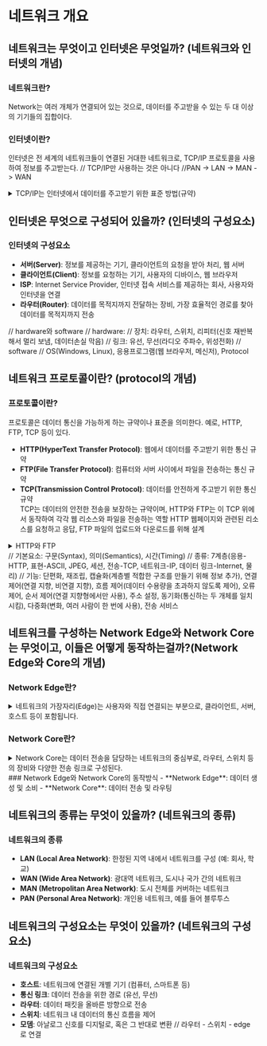 # 네트워크 개요

## 네트워크는 무엇이고 인터넷은 무엇일까? (네트워크와 인터넷의 개념)

### 네트워크란?
Network는 여러 개체가 연결되어 있는 것으로, 데이터를 주고받을 수 있는 두 대 이상의 기기들의 집합이다.

### 인터넷이란?
인터넷은 전 세계의 네트워크들이 연결된 거대한 네트워크로, TCP/IP 프로토콜을 사용하여 정보를 주고받는다.
// TCP/IP만 사용하는 것은 아니다
//PAN -> LAN -> MAN -> WAN
<details xmlns="http://www.w3.org/1999/html">
<summary>TCP/IP는 인터넷에서 데이터를 주고받기 위한 표준 방법(규약)</summary>

TCP(Transmission Control Protocol)
TCP는 "어떻게" 데이터를 안전하게 보내고 받을지의 '방법' 부분  
데이터가 크면 여러 조각으로 나누어져 보내지는데, TCP는 이러한 데이터 조각들을 전달하고 재조립하는 역할

IP(Internet Protocol)
IP는 "어디로" 데이터를 보내야 하는지의 '주소' 부분  
컴퓨터나 디바이스가 인터넷에 연결될 때마다 고유한 주소를 가짐
</details>

## 인터넷은 무엇으로 구성되어 있을까? (인터넷의 구성요소)

### 인터넷의 구성요소
- **서버(Server)**: 정보를 제공하는 기기, 클라이언트의 요청을 받아 처리, 웹 서버
- **클라이언트(Client)**: 정보를 요청하는 기기, 사용자의 디바이스, 웹 브라우저
- **ISP**: Internet Service Provider, 인터넷 접속 서비스를 제공하는 회사, 사용자와 인터넷을 연결
- **라우터(Router)**: 데이터를 목적지까지 전달하는 장비, 가장 효율적인 경로를 찾아 데이터를 목적지까지 전송

// hardware와 software
// hardware:
// 장치: 라우터, 스위치, 리피터(신호 재반복해서 멀리 보냄, 데이터손실 막음)
// 링크: 유선, 무선(라디오 주파수, 위성전화)
// software
// OS(Windows, Linux), 응용프로그램(웹 브라우저, 메신저), Protocol

## 네트워크 프로토콜이란? (protocol의 개념)

### 프로토콜이란?
프로토콜은 데이터 통신을 가능하게 하는 규약이나 표준을 의미한다. 예로, HTTP, FTP, TCP 등이 있다.
- **HTTP(HyperText Transfer Protocol)**: 웹에서 데이터를 주고받기 위한 통신 규약
- **FTP(File Transfer Protocol)**: 컴퓨터와 서버 사이에서 파일을 전송하는 통신 규약
- **TCP(Transmission Control Protocol)**: 데이터를 안전하게 주고받기 위한 통신 규약  
TCP는 데이터의 안전한 전송을 보장하는 규약이며, HTTP와 FTP는 이 TCP 위에서 동작하여 각각 웹 리소스와 파일을 전송하는 역할
HTTP 웹페이지와 관련된 리소스를 요청하고 응답, FTP 파일의 업로드와 다운로드를 위해 설계
<details>
<summary>HTTP와 FTP</summary>

- 인터넷의 초기 역사:  
인터넷의 초기 단계에서는 다양한 프로토콜들이 각자의 특정 목적에 맞춰 개발되었습니다. FTP는 1971년에 처음 도입되었고, 그 이후로 파일을 효과적으로 전송하기 위한 목적으로 활용되었습니다. 반면 HTTP는 1990년대 초반 월드 와이드 웹의 등장과 함께 개발되었으며, 웹 문서의 연결 및 전송에 특화된 프로토콜로 설계되었습니다.

- 특화된 기능:  
FTP: FTP는 파일 전송에 특화된 기능을 제공합니다. 디렉토리 리스팅, 파일 업로드 및 다운로드, 파일 권한 설정, 여러 파일 및 디렉토리의 동시 전송 등의 기능이 필요했기 때문에 FTP는 이러한 작업을 위해 설계되었습니다.
HTTP: HTTP는 하이퍼텍스트 문서와 관련 리소스를 요청하고 전송하는 것이 주요 목적이었습니다. 이후, 웹의 발전과 함께 이미지, 동영상, 스크립트 등 다양한 미디어 타입의 리소스를 전송하게 되었습니다.

- 사용 편의성과 유용성:  
FTP: FTP 클라이언트를 사용하면 사용자는 서버에 직접 파일을 업로드하거나 다운로드할 수 있습니다. 이것은 웹 호스팅, 소프트웨어 배포 등의 시나리오에서 매우 유용했습니다.
HTTP: 웹 브라우저의 등장과 함께 사용자는 텍스트 기반의 하이퍼링크를 클릭하여 웹 문서를 탐색할 수 있게 되었습니다. 이는 정보의 쉬운 접근과 확산을 가능하게 했습니다.

- 세션 관리:  
FTP: 연속적인 파일 전송과 서버와의 지속적인 상호작용이 필요하기 때문에 상태가 있는 세션을 유지합니다.
HTTP: 각 요청은 독립적이며, 웹 서버는 이전 요청의 상태를 기억하지 않는 상태가 없는(stateless) 방식을 선택했습니다. 이는 확장성을 높이고 대규모 웹 트래픽을 효과적으로 처리하는 데 도움을 줍니다.
</details>
// 기본요소: 구문(Syntax), 의미(Semantics), 시간(Timing)
// 종류: 7계층(응용-HTTP, 표현-ASCII, JPEG, 세션, 전송-TCP, 네트워크-IP, 데이터 링크-Internet, 물리)
// 기능: 단편화, 재조립, 캡슐화(계층별 적합한 구조를 만들기 위해 정보 추가), 연결 제어(연결 지향, 비연결 지향), 흐름 제어(데이터 수용량을 초과하지 않도록 제어), 오류 제어, 순서 제어(연결 지향형에서만 사용), 주소 설정, 동기화(통신하는 두 개체를 일치시킴), 다중화(변화, 여러 사람이 한 번에 사용), 전송 서비스

## 네트워크를 구성하는 Network Edge와 Network Core는 무엇이고, 이들은 어떻게 동작하는걸까?(Network Edge와 Core의 개념)

### Network Edge란?
<details>
<summary>네트워크의 가장자리(Edge)는 사용자와 직접 연결되는 부분으로, 클라이언트, 서버, 호스트 등이 포함됩니다.</summary>

- 개념: 네트워크의 가장자리(Edge)는 네트워크의 "테두리" 부분을 의미하며, 사용자나 장치가 실제로 네트워크에 접속하는 지점을 말합니다.

- 특성: 이 영역은 데이터의 생성과 소비가 주로 발생하는 곳으로, 사용자들이 네트워크를 통해 데이터를 생산하고 사용하는 공간입니다.

- 예시: 이 영역에는 사용자의 개인 컴퓨터, 스마트폰, 태블릿, 서버, 액세스 포인트 등이 포함됩니다. 이러한 장치들은 주로 애플리케이션을 실행하고 데이터를 생성하거나 소비합니다.
</details>

### Network Core란?
<details>
<summary>Network Core는 데이터 전송을 담당하는 네트워크의 중심부로, 라우터, 스위치 등의 장비와 다양한 전송 링크로 구성된다.</summary>

- 개념: Network Core는 네트워크의 "중심" 또는 "핵심" 부분을 의미합니다. 이 영역은 데이터 패킷이 네트워크 내에서 어떻게 전송되는지를 처리합니다.

- 특성: 빠르게 대량의 데이터 패킷을 전송하고, 패킷의 경로를 결정하는 역할을 합니다.

- 예시: 라우터와 스위치와 같은 장치들이 이 영역에 주로 위치합니다. 이러한 장치들은 네트워크 전반에 걸쳐 패킷을 라우팅하거나 스위칭하는 역할을 합니다.
// edge- core - edge 등등으로 연결되었음
</details>
### Network Edge와 Network Core의 동작방식
- **Network Edge**: 데이터 생성 및 소비
- **Network Core**: 데이터 전송 및 라우팅

## 네트워크의 종류는 무엇이 있을까? (네트워크의 종류)

### 네트워크의 종류
- **LAN (Local Area Network)**: 한정된 지역 내에서 네트워크를 구성 (예: 회사, 학교)
- **WAN (Wide Area Network)**: 광대역 네트워크, 도시나 국가 간의 네트워크
- **MAN (Metropolitan Area Network)**: 도시 전체를 커버하는 네트워크
- **PAN (Personal Area Network)**: 개인용 네트워크, 예를 들어 블루투스

## 네트워크의 구성요소는 무엇이 있을까? (네트워크의 구성요소)

### 네트워크의 구성요소
- **호스트**: 네트워크에 연결된 개별 기기 (컴퓨터, 스마트폰 등)
- **통신 링크**: 데이터 전송을 위한 경로 (유선, 무선)
- **라우터**: 데이터 패킷을 올바른 방향으로 전송
- **스위치**: 네트워크 내 데이터의 통신 흐름을 제어
- **모뎀**: 아날로그 신호를 디지털로, 혹은 그 반대로 변환
// 라우터 - 스위치 - edge 로 연결
